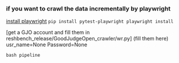 ### if you want to crawl the data incrementally by playwright
[install playwright](https://playwright.dev/python/docs/intro)
    ```
    pip install pytest-playwright
    playwright install
    ```
    
[get a GJO account and fill them in reshbench_release/GoodJudgeOpen_crawler/wr.py]
    (fill them here)
    usr_name=None
    Password=None


`bash pipeline`